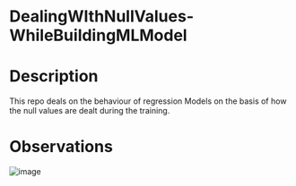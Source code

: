 # DealingWIthNullValues-WhileBuildingMLModel
# Description 
This repo deals on the behaviour of regression Models on the basis of how the null values are dealt during the training.
# Observations 
![image](https://github.com/Nkalyankumar/DealingWIthNullValues-WhileBuildingMLModel/assets/102470230/76550935-09b1-4594-9832-c8f5940b7d45)
